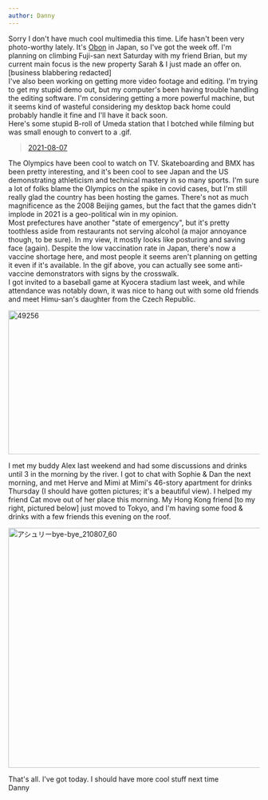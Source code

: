 ```yaml
---
author: Danny
---
```

Sorry I don't have much cool multimedia this time.  Life hasn't been very photo-worthy lately.
It's [Obon](https://www.japan-guide.com/e/e2286.html) in Japan, so I've got the week off.  I'm planning on climbing Fuji-san next Saturday with my friend Brian, but my current main focus is the new property Sarah & I just made an offer on. \
[business blabbering redacted] \
I've also been working on getting more video footage and editing.  I'm trying to get my stupid demo out, but my computer's been having trouble handling the editing software.  I'm considering getting a more powerful machine, but it seems kind of wasteful considering my desktop back home could probably handle it fine and I'll have it back soon. \
Here's some stupid B-roll of Umeda station that I botched while filming but was small enough to convert to a .gif.

<div class="center">
<blockquote class="imgur-embed-pub" lang="en" data-id="a/Xyylpxv"  ><a href="//imgur.com/a/Xyylpxv">2021-08-07</a></blockquote><script async src="//s.imgur.com/min/embed.js" charset="utf-8"></script>
</div>

The Olympics have been cool to watch on TV.  Skateboarding and BMX has been pretty interesting, and it's been cool to see Japan and the US demonstrating athleticism and technical mastery in so many sports.  I'm sure a lot of folks blame the Olympics on the spike in covid cases, but I'm still really glad the country has been hosting the games.  There's not as much magnificence as the 2008 Beijing games, but the fact that the games didn't implode in 2021 is a geo-political win in my opinion.  \
Most prefectures have another "state of emergency", but it's pretty toothless aside from restaurants not serving alcohol (a major annoyance though, to be sure).  In my view, it mostly looks like posturing and saving face (again).  Despite the low vaccination rate in Japan, there's now a vaccine shortage here, and most people it seems aren't planning on getting it even if it's available.  In the gif above, you can actually see some anti-vaccine demonstrators with signs by the crosswalk. \
I got invited to a baseball game at Kyocera stadium last week, and while attendance was notably down, it was nice to hang out with some old friends and meet Himu-san's daughter from the Czech Republic.

<div class="center">
<a data-flickr-embed="true" href="https://www.flickr.com/photos/154842805@N03/52254458184/in/photostream/" title="49256"><img src="https://live.staticflickr.com/65535/52254458184_ebd55fa9b7_z.jpg" width="640" height="288" alt="49256"></a><script async src="//embedr.flickr.com/assets/client-code.js" charset="utf-8"></script>
</div>

I met my buddy Alex last weekend and had some discussions and drinks until 3 in the morning by the river.  I got to chat with Sophie & Dan the next morning, and met Herve and Mimi at Mimi's 46-story apartment for drinks Thursday (I should have gotten pictures; it's a beautiful view).  I helped my friend Cat move out of her place this morning.  My Hong Kong friend [to my right, pictured below] just moved to Tokyo, and I'm having some food & drinks with a few friends this evening on the roof.

<div class="center">
<a data-flickr-embed="true" href="https://www.flickr.com/photos/154842805@N03/52254171116/in/photostream/" title="アシュリーbye-bye_210807_60"><img src="https://live.staticflickr.com/65535/52254171116_75a6a6c32e_z.jpg" width="640" height="480" alt="アシュリーbye-bye_210807_60"></a><script async src="//embedr.flickr.com/assets/client-code.js" charset="utf-8"></script>
</div>

That's all.  I've got today.  I should have more cool stuff next time \
Danny

